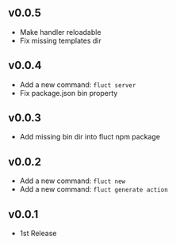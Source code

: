 ## v0.0.5
- Make handler reloadable
- Fix missing templates dir

## v0.0.4
- Add a new command: `fluct server`
- Fix package.json bin property

## v0.0.3
- Add missing bin dir into fluct npm package

## v0.0.2
- Add a new command: `fluct new`
- Add a new command: `fluct generate action`

## v0.0.1
- 1st Release
